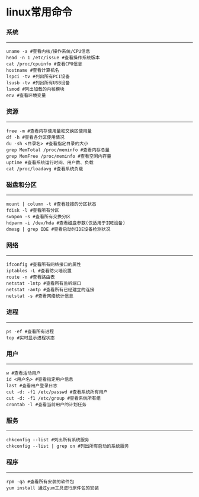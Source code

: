 # linux常用命令


### 系统

--------

    uname -a #查看内核/操作系统/CPU信息 
    head -n 1 /etc/issue #查看操作系统版本 
    cat /proc/cpuinfo #查看CPU信息 
    hostname #查看计算机名 
    lspci -tv #列出所有PCI设备 
    lsusb -tv #列出所有USB设备 
    lsmod #列出加载的内核模块 
    env #查看环境变量 

### 资源

--------

    free -m #查看内存使用量和交换区使用量 
    df -h #查看各分区使用情况 
    du -sh <目录名> #查看指定目录的大小 
    grep MemTotal /proc/meminfo #查看内存总量 
    grep MemFree /proc/meminfo #查看空闲内存量 
    uptime #查看系统运行时间、用户数、负载 
    cat /proc/loadavg #查看系统负载 

### 磁盘和分区

--------

    mount | column -t #查看挂接的分区状态 
    fdisk -l #查看所有分区 
    swapon -s #查看所有交换分区 
    hdparm -i /dev/hda #查看磁盘参数(仅适用于IDE设备) 
    dmesg | grep IDE #查看启动时IDE设备检测状况 

### 网络

--------

    ifconfig #查看所有网络接口的属性 
    iptables -L #查看防火墙设置 
    route -n #查看路由表 
    netstat -lntp #查看所有监听端口 
    netstat -antp #查看所有已经建立的连接 
    netstat -s #查看网络统计信息 

### 进程

--------

    ps -ef #查看所有进程 
    top #实时显示进程状态 

### 用户

--------

    w #查看活动用户 
    id <用户名> #查看指定用户信息 
    last #查看用户登录日志 
    cut -d: -f1 /etc/passwd #查看系统所有用户 
    cut -d: -f1 /etc/group #查看系统所有组 
    crontab -l #查看当前用户的计划任务 

### 服务

--------

    chkconfig --list #列出所有系统服务 
    chkconfig --list | grep on #列出所有启动的系统服务 

### 程序

--------

    rpm -qa #查看所有安装的软件包
    yum install 通过yum工具进行原件包的安装

